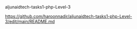 aljunaidtech-tasks1-php-Level-3

https://github.com/haroonnadir/aljunaidtech-tasks1-php-Level-3/edit/main/README.md
